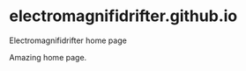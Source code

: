 # electromagnifidrifter.github.io
Electromagnifidrifter home page

Amazing home page.  

  

  
  
      

    

        
  

    
    
    

  
  



    
  

  

  
    
  
  


    
    





    
  

  
  
  

  
  


     









  









